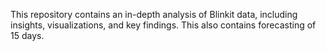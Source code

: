 This repository contains an in-depth analysis of Blinkit data, including insights, visualizations, and key findings.
This also contains forecasting of 15 days.
